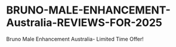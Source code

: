 # BRUNO-MALE-ENHANCEMENT-Australia-REVIEWS-FOR-2025
Bruno Male Enhancement Australia- Limited Time Offer!
